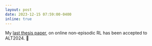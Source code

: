 ```yaml
---
layout: post
date: 2023-12-15 07:59:00-0400
inline: true
---
```

My [last thesis paper](/blog/2023/Online-non-episodic-RL/), on online non-episodic RL has been accepted to ALT2024<d-cite key="CAB23"></d-cite>.  :tada:
